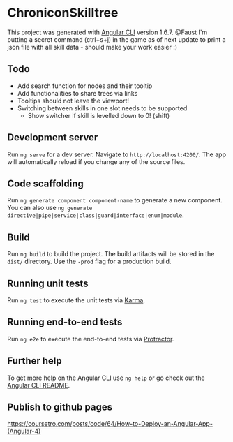 # ChroniconSkilltree

This project was generated with [Angular CLI](https://github.com/angular/angular-cli) version 1.6.7.
@Faust I'm putting a secret command (ctrl+s+j) in the game as of next update to print a json file with all skill data - should make your work easier :)

## Todo
- Add search function for nodes and their tooltip
- Add functionalities to share trees via links
- Tooltips should not leave the viewport!
- Switching between skills in one slot needs to be supported
  - Show switcher if skill is levelled down to 0! (shift)

## Development server

Run `ng serve` for a dev server. Navigate to `http://localhost:4200/`. The app will automatically reload if you change any of the source files.

## Code scaffolding

Run `ng generate component component-name` to generate a new component. You can also use `ng generate directive|pipe|service|class|guard|interface|enum|module`.

## Build

Run `ng build` to build the project. The build artifacts will be stored in the `dist/` directory. Use the `-prod` flag for a production build.

## Running unit tests

Run `ng test` to execute the unit tests via [Karma](https://karma-runner.github.io).

## Running end-to-end tests

Run `ng e2e` to execute the end-to-end tests via [Protractor](http://www.protractortest.org/).

## Further help

To get more help on the Angular CLI use `ng help` or go check out the [Angular CLI README](https://github.com/angular/angular-cli/blob/master/README.md).

## Publish to github pages
https://coursetro.com/posts/code/64/How-to-Deploy-an-Angular-App-(Angular-4)
